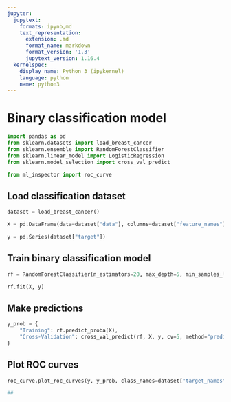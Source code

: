 ```yaml
---
jupyter:
  jupytext:
    formats: ipynb,md
    text_representation:
      extension: .md
      format_name: markdown
      format_version: '1.3'
      jupytext_version: 1.16.4
  kernelspec:
    display_name: Python 3 (ipykernel)
    language: python
    name: python3
---
```


# Binary classification model

```python
import pandas as pd
from sklearn.datasets import load_breast_cancer
from sklearn.ensemble import RandomForestClassifier
from sklearn.linear_model import LogisticRegression
from sklearn.model_selection import cross_val_predict

from ml_inspector import roc_curve
```

## Load classification dataset

```python
dataset = load_breast_cancer()
```

```python
X = pd.DataFrame(data=dataset["data"], columns=dataset["feature_names"])
```

```python
y = pd.Series(dataset["target"])
```

## Train binary classification model

```python
rf = RandomForestClassifier(n_estimators=20, max_depth=5, min_samples_leaf=5)
```

```python
rf.fit(X, y)
```

## Make predictions

```python
y_prob = {
    "Training": rf.predict_proba(X), 
    "Cross-Validation": cross_val_predict(rf, X, y, cv=5, method="predict_proba")
}
```

## Plot ROC curves

```python
roc_curve.plot_roc_curves(y, y_prob, class_names=dataset["target_names"], decision_threshold={"Cross-Validation": 0.5})
```

```python
##
```
